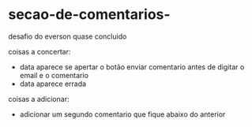 # secao-de-comentarios-
desafio do everson quase concluido  

coisas a concertar:<br>
- data aparece se apertar o botão enviar comentario antes de digitar o email e o comentario
- data aparece errada

coisas a adicionar:<br>
- adicionar um segundo comentario que fique abaixo do anterior
